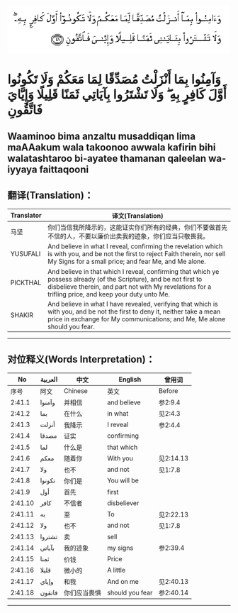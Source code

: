 ![002:041](images/002_041.gif)

#  وَآمِنُوا بِمَا أَنْزَلْتُ مُصَدِّقًا لِمَا مَعَكُمْ وَلَا تَكُونُوا أَوَّلَ كَافِرٍ بِهِ ۖ وَلَا تَشْتَرُوا بِآيَاتِي ثَمَنًا قَلِيلًا وَإِيَّايَ فَاتَّقُونِ 

## Waaminoo bima anzaltu musaddiqan lima maAAakum wala takoonoo awwala kafirin bihi walatashtaroo bi-ayatee thamanan qaleelan wa-iyyaya faittaqooni

## 翻译(Translation)：

| Translator | 译文(Translation)                                            |
| ---------- | ------------------------------------------------------------ |
| 马坚       | 你们当信我所降示的，这能证实你们所有的经典，你们不要做首先不信的人，不要以廉价出卖我的迹象，你们应当只敬畏我。 |
| YUSUFALI   | And believe in what I reveal, confirming the revelation which is with you, and be not the first to reject Faith therein, nor sell My Signs for a small price; and fear Me, and Me alone. |
| PICKTHAL   | And believe in that which I reveal, confirming that which ye possess already (of the Scripture), and be not first to disbelieve therein, and part not with My revelations for a trifling price, and keep your duty unto Me. |
| SHAKIR     | And believe in what I have revealed, verifying that which is with you, and be not the first to deny it, neither take a mean price in exchange for My communications; and Me, Me alone should you fear. |

---

## 对位释义(Words Interpretation)：

| No      | العربية | 中文         | English         | 曾用词    |
| ------- | ------- | ------------ | --------------- | --------- |
| 序号    | 阿文    | Chinese      | 英文            | Before    |
| 2:41.1  | وآمنوا  | 并相信       | and believe     | 参2:9.4   |
| 2:41.2  | بما     | 在什么       | in what         | 见2:4.3   |
| 2:41.3  | أنزلت   | 我降示       | I reveal        | 参2:4.4   |
| 2:41.4  | مصدقا   | 证实         | confirming      |           |
| 2:41.5  | لما     | 什么是       | that which      |           |
| 2:41.6  | معكم    | 随着你       | With you        | 见2:14.13 |
| 2:41.7  | ولا     | 也不         | and not         | 见1:7.8   |
| 2:41.8  | تكونوا  | 你们是       | You will be     |           |
| 2:41.9  | أول     | 首先         | first           |           |
| 2:41.10 | كافر    | 不信者       | disbeliever     |           |
| 2:41.11 | به      | 至           | To              | 见2:22.13 |
| 2:41.12 | ولا     | 也不         | and not         | 见1:7.8   |
| 2:41.13 | تشتروا  | 卖           | sell            |           |
| 2:41.14 | بآياتي  | 我的迹象     | my signs        | 参2:39.4  |
| 2:41.15 | ثمنا    | 价钱         | Price           |           |
| 2:41.16 | قليلا   | 微小的       | A little        |           |
| 2:41.17 | وإياي   | 和我         | And on me       | 见2:40.13 |
| 2:41.18 | فاتقون  | 你们应当畏惧 | should you fear | 参2:40.14 |

---

